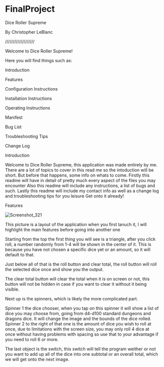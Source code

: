 # FinalProject

Dice Roller Supreme

By Christopher LeBlanc

///////////////////


Welcome to Dice Roller Supreme!

Here you will find things such as:

Introduction

Features

Configuration Instructions

Installation Instructions

Operating Instructions

Manifest

Bug List

Troubleshooting Tips

Change Log

Introduction

Welcome to Dice Roller Supreme, this application was made entirely by me. 
There are a lot of topics to cover in this read me so the intoduction will be short.
But before that happens, some info on whats to come. 
Firstly this readme will have in detail of pretty much every aspect of the files you may encounter
Also this readme will include any instructions, a list of bugs and such.
Lastly this readme will include my contact info as well as a change log and troubleshooting tips for you leisure
Get onto it already!

Features 

![Screenshot_321](https://user-images.githubusercontent.com/82187028/115604248-26de2000-a2af-11eb-97af-9022d4a0022b.png)

This picture is a layout of the application when you first lanuch it, I will highlight the main features before going into another one

Starting from the top the first thing you will see is a triangle, after you click roll, a number randomly from 1-4 will be shown in the center of it. This is because you have not chosen a specific dice yet or an amount, so it will default to that.

Just below all of that is the roll button and clear total, the roll button will roll the selected dice once and show you the output. 

The clear total button will clear the total when it is on screen or not, this button will not be hidden in case if you want to clear it without it being visible.

Next up is the spinners, which is likely the more complicated part.

Spinner 1 the dice chooser, when you tap on this spinner it will show a list of dice you may choose from, going from d4-d100 standard dungeons and dragons dice. It will change the image and the bounds of the dice rolled.
Spinner 2 to the right of that one is the amount of dice you wish to roll at once, due to limitations with the screen size, you may only roll 4 dice at once without having problems with spacing so use that to your advantage if you need to roll 6 or more.

The last object is the switch, this switch will tell the program weither or not you want to add up all of the dice into one subtotal or an overall total, which we will get onto the next image.
